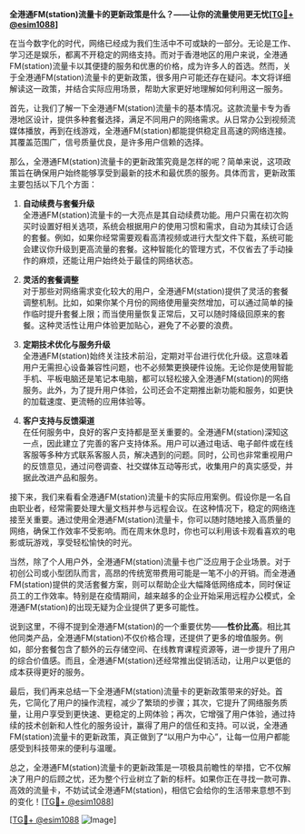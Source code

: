 **全港通FM(station)流量卡的更新政策是什么？——让你的流量使用更无忧[[TG💪+ @esim1088](https://t.me/s/esim1088)]**

在当今数字化的时代，网络已经成为我们生活中不可或缺的一部分。无论是工作、学习还是娱乐，都离不开稳定的网络支持。而对于香港地区的用户来说，全港通FM(station)流量卡以其便捷的服务和优惠的价格，成为许多人的首选。然而，关于全港通FM(station)流量卡的更新政策，很多用户可能还存在疑问。本文将详细解读这一政策，并结合实际应用场景，帮助大家更好地理解如何利用这一服务。

首先，让我们了解一下全港通FM(station)流量卡的基本情况。这款流量卡专为香港地区设计，提供多种套餐选择，满足不同用户的网络需求。从日常办公到视频流媒体播放，再到在线游戏，全港通FM(station)都能提供稳定且高速的网络连接。其覆盖范围广，信号质量优良，是许多用户信赖的选择。

那么，全港通FM(station)流量卡的更新政策究竟是怎样的呢？简单来说，这项政策旨在确保用户始终能够享受到最新的技术和最优质的服务。具体而言，更新政策主要包括以下几个方面：

1. **自动续费与套餐升级**  
   全港通FM(station)流量卡的一大亮点是其自动续费功能。用户只需在初次购买时设置好相关选项，系统会根据用户的使用习惯和需求，自动为其续订合适的套餐。例如，如果你经常需要观看高清视频或进行大型文件下载，系统可能会建议你升级到更高流量的套餐。这种智能化的管理方式，不仅省去了手动操作的麻烦，还能让用户始终处于最佳的网络状态。

2. **灵活的套餐调整**  
   对于那些对网络需求变化较大的用户，全港通FM(station)提供了灵活的套餐调整机制。比如，如果你某个月份的网络使用量突然增加，可以通过简单的操作临时提升套餐上限；而当使用量恢复正常后，又可以随时降级回原来的套餐。这种灵活性让用户体验更加贴心，避免了不必要的浪费。

3. **定期技术优化与服务升级**  
   全港通FM(station)始终关注技术前沿，定期对平台进行优化升级。这意味着用户无需担心设备兼容性问题，也不必频繁更换硬件设施。无论你是使用智能手机、平板电脑还是笔记本电脑，都可以轻松接入全港通FM(station)的网络服务。此外，为了提升用户体验，公司还会不定期推出新功能和服务，如更快的加载速度、更流畅的应用体验等。

4. **客户支持与反馈渠道**  
   在任何服务中，良好的客户支持都是至关重要的。全港通FM(station)深知这一点，因此建立了完善的客户支持体系。用户可以通过电话、电子邮件或在线客服等多种方式联系客服人员，解决遇到的问题。同时，公司也非常重视用户的反馈意见，通过问卷调查、社交媒体互动等形式，收集用户的真实感受，并据此改进产品和服务。

接下来，我们来看看全港通FM(station)流量卡的实际应用案例。假设你是一名自由职业者，经常需要处理大量文档并参与远程会议。在这种情况下，稳定的网络连接至关重要。通过使用全港通FM(station)流量卡，你可以随时随地接入高质量的网络，确保工作效率不受影响。而在周末休息时，你也可以利用该卡观看喜欢的电影或玩游戏，享受轻松愉快的时光。

当然，除了个人用户外，全港通FM(station)流量卡也广泛应用于企业场景。对于初创公司或小型团队而言，高昂的传统宽带费用可能是一笔不小的开销。而全港通FM(station)提供的灵活套餐方案，则可以帮助企业大幅降低网络成本，同时保证员工的工作效率。特别是在疫情期间，越来越多的企业开始采用远程办公模式，全港通FM(station)的出现无疑为企业提供了更多可能性。

说到这里，不得不提到全港通FM(station)的一个重要优势——**性价比高**。相比其他同类产品，全港通FM(station)不仅价格合理，还提供了更多的增值服务。例如，部分套餐包含了额外的云存储空间、在线教育课程资源等，进一步提升了用户的综合价值感。而且，全港通FM(station)还经常推出促销活动，让用户以更低的成本获得更好的服务。

最后，我们再来总结一下全港通FM(station)流量卡的更新政策带来的好处。首先，它简化了用户的操作流程，减少了繁琐的步骤；其次，它提升了网络服务质量，让用户享受到更快速、更稳定的上网体验；再次，它增强了用户体验，通过持续的技术创新和人性化的服务设计，赢得了用户的信任和支持。可以说，全港通FM(station)流量卡的更新政策，真正做到了“以用户为中心”，让每一位用户都能感受到科技带来的便利与温暖。

总之，全港通FM(station)流量卡的更新政策是一项极具前瞻性的举措，它不仅解决了用户的后顾之忧，还为整个行业树立了新的标杆。如果你正在寻找一款可靠、高效的流量卡，不妨试试全港通FM(station)，相信它会给你的生活带来意想不到的变化！[[TG💪+ @esim1088](https://t.me/s/esim1088)]  

[[TG💪+ @esim1088](https://t.me/s/esim1088) ![Image](https://i.postimg.cc/4NQfJmqS/Snipaste-2025-05-13-00-14-12.png)]